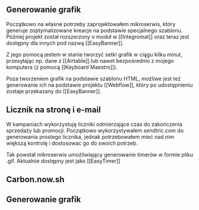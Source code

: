 ## Generowanie grafik
Początkowo na własne potrzeby zaprojektowałem mikroserwis, który generuje zoptymalizowane kreacje na podstawie specjalnego szablonu. Później projekt został rozszerzony o moduł w [[Integromat]] oraz teraz jest dostępny dla innych pod nazwą [[EasyBanner]].

Z jego pomocą jestem w stanie tworzyć setki grafik w ciągu kilku minut, przesyłając np. dane z [[Airtable]] lub nawet bezpośrednio z mojego komputera (z pomocą [[Keyboard Maestro]]).

Poza tworzeniem grafik na podstawie szablonu HTML, możliwe jest też generowanie ich na podstawie projektu [[Webflow]], który po udostępnieniu zostaje przekazany do [[EasyBanner]]. 

## Licznik na stronę i e-mail
W kampaniach wykorzystuję liczniki odmierzające czas do zakończenia sprzedaży lub promocji. Początkowo wykorzystywałem sendtric.com do generowania prostego licznika, jednak potrzebowałem mieć nad nim większą kontrolę i dostosowac go do swoich potrzeb. 

Tak powstał mikroserwis umożliwiający generowanie timerów w formie pliku .gif. Aktualnie dostępny jest jako [[EasyTimer]]

## Carbon.now.sh

## Generowanie grafik

